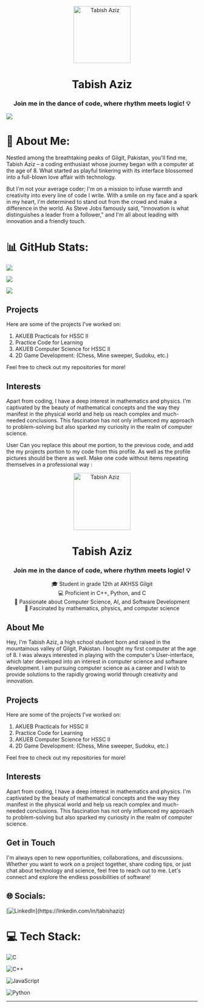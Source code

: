 <!-- Profile Picture and Introduction -->
<p align="center">
  <img src="https://upload.wikimedia.org/wikipedia/commons/thumb/a/a6/Anonymous_emblem.svg/800px-Anonymous_emblem.svg.png" alt="Tabish Aziz" width="150" height="150">
</p>
<h1 align="center">Tabish Aziz</h1>
<h3 align="center">Join me in the dance of code, where rhythm meets logic! 💡</h3>



[![](https://visitcount.itsvg.in/api?id=tabishaziz&icon=0&color=0)](https://visitcount.itsvg.in)

# 💫 About Me:
Nestled among the breathtaking peaks of Gilgit, Pakistan, you'll find me, Tabish Aziz – a coding enthusiast whose journey began with a computer at the age of 8. What started as playful tinkering with its interface blossomed into a full-blown love affair with technology.

But I'm not your average coder; I'm on a mission to infuse warmth and creativity into every line of code I write. With a smile on my face and a spark in my heart, I'm determined to stand out from the crowd and make a difference in the world. As Steve Jobs famously said, "Innovation is what distinguishes a leader from a follower," and I'm all about leading with innovation and a friendly touch.


# 📊 GitHub Stats:
![](https://github-readme-stats.vercel.app/api?username=tabishaziz&theme=dark&hide_border=true&include_all_commits=true&count_private=false)<br/>

![](https://github-readme-streak-stats.herokuapp.com/?user=tabishaziz&theme=dark&hide_border=true)<br/>

![](https://github-readme-stats.vercel.app/api/top-langs/?username=tabishaziz&theme=dark&hide_border=true&include_all_commits=true&count_private=false&layout=compact)



<!-- Projects Section -->
## Projects

Here are some of the projects I've worked on:

1. AKUEB Practicals for HSSC II
2. Practice Code for Learning
3. AKUEB Computer Science for HSSC II
4. 2D Game Development: (Chess, Mine sweeper, Sudoku, etc.)
   
Feel free to check out my repositories for more!


<!-- Interests Section -->
## Interests

Apart from coding, I have a deep interest in mathematics and physics. I'm captivated by the beauty of mathematical concepts and the way they manifest in the physical world and help us reach complex and much-needed conclusions. This fascination has not only influenced my approach to problem-solving but also sparked my curiosity in the realm of computer science.


User
Can you replace this about me portion, to the previous code, and add the my projects portion to my code from this profile. As well as the profile pictures should be there as well. Make one code without items repeating themselves in a professional way  : <!-- Profile Picture and Introduction -->
<p align="center">
  <img src="https://upload.wikimedia.org/wikipedia/commons/thumb/a/a6/Anonymous_emblem.svg/800px-Anonymous_emblem.svg.png" alt="Tabish Aziz" width="150" height="150">
</p>
<h1 align="center">Tabish Aziz</h1>
<h3 align="center">Join me in the dance of code, where rhythm meets logic! 💡</h3>

<!-- Skills and Introduction -->
<p align="center">
  🎓 Student in grade 12th at AKHSS Gilgit <br>
  💻 Proficient in C++, Python, and C <br>
  🚀 Passionate about Computer Science, AI, and Software Development <br>
  🧠 Fascinated by mathematics, physics, and computer science
</p>

<!-- About Me Section -->
## About Me

Hey, I'm Tabish Aziz, a high school student born and raised in the mountainous valley of Gilgit, Pakistan. I bought my first computer at the age of 8. I was always interested in playing with the computer's User-interface, which later developed into an interest in computer science and software development. I am pursuing computer science as a career and I wish to provide solutions to the rapidly growing world through creativity and innovation.

<!-- Projects Section -->
## Projects

Here are some of the projects I've worked on:

1. AKUEB Practicals for HSSC II
2. Practice Code for Learning
3. AKUEB Computer Science for HSSC II
4. 2D Game Development: (Chess, Mine sweeper, Sudoku, etc.)
   
Feel free to check out my repositories for more!

<!-- Interests Section -->
## Interests

Apart from coding, I have a deep interest in mathematics and physics. I'm captivated by the beauty of mathematical concepts and the way they manifest in the physical world and help us reach complex and much-needed conclusions. This fascination has not only influenced my approach to problem-solving but also sparked my curiosity in the realm of computer science.

<!-- Get in Touch Section -->
## Get in Touch

I'm always open to new opportunities, collaborations, and discussions. Whether you want to work on a project together, share coding tips, or just chat about technology and science, feel free to reach out to me. Let's connect and explore the endless possibilities of software!


## 🌐 Socials:
[![LinkedIn]([https://img.shields.io/badge/LinkedIn-%230077B5.svg?logo=linkedin&logoColor=white](https://www.google.com/url?sa=i&url=https%3A%2F%2Fcliply.co%2Fclip%2Flinkedin-icon%2F&psig=AOvVaw3k_wKteAWDpI2n5WP68w04&ust=1710588014200000&source=images&cd=vfe&opi=89978449&ved=0CBIQjRxqFwoTCLjQqYqT9oQDFQAAAAAdAAAAABAE))](https://linkedin.com/in/tabishaziz) 



# 💻 Tech Stack:
![C](https://www.google.com/url?sa=i&url=https%3A%2F%2Fcommons.wikimedia.org%2Fwiki%2FFile%3AC_Programming_Language.svg&psig=AOvVaw3znmhQC3Wmgc0v6JI8NhuN&ust=1710588061641000&source=images&cd=vfe&opi=89978449&ved=0CBMQjRxqFwoTCIDkpqKT9oQDFQAAAAAdAAAAABAQ) 

![C++]([https://img.shields.io/badge/c++-%2300599C.svg?style=for-the-badge&logo=c%2B%2B&logoColor=white](https://www.google.com/url?sa=i&url=https%3A%2F%2Fwww.pngwing.com%2Fen%2Ffree-png-nwvsu&psig=AOvVaw1Gap8-mVK3sau9ZdyxGq8b&ust=1710588118418000&source=images&cd=vfe&opi=89978449&ved=0CBMQjRxqFwoTCMCbhbyT9oQDFQAAAAAdAAAAABAE)) 

![JavaScript]([https://img.shields.io/badge/javascript-%23323330.svg?style=for-the-badge&logo=javascript&logoColor=%23F7DF1E](https://www.google.com/url?sa=i&url=https%3A%2F%2Fen.wikipedia.org%2Fwiki%2FFile%3AJavaScript-logo.png&psig=AOvVaw0cRgqk6Scam2htCqXCDVtY&ust=1710588143689000&source=images&cd=vfe&opi=89978449&ved=0CBMQjRxqFwoTCLDAjsiT9oQDFQAAAAAdAAAAABAE)https://www.google.com/url?sa=i&url=https%3A%2F%2Fen.wikipedia.org%2Fwiki%2FFile%3AJavaScript-logo.png&psig=AOvVaw0cRgqk6Scam2htCqXCDVtY&ust=1710588143689000&source=images&cd=vfe&opi=89978449&ved=0CBMQjRxqFwoTCLDAjsiT9oQDFQAAAAAdAAAAABAE) 

![Python]([https://img.shields.io/badge/python-3670A0?style=for-the-badge&logo=python&logoColor=ffdd54](https://www.google.com/url?sa=i&url=https%3A%2F%2Fwww.pngegg.com%2Fen%2Fsearch%3Fq%3Dpython%2BLogo&psig=AOvVaw1MTs-AQpyeNmUI7xaZL7ce&ust=1710588170775000&source=images&cd=vfe&opi=89978449&ved=0CBMQjRxqFwoTCPjVut6T9oQDFQAAAAAdAAAAABAE)https://www.google.com/url?sa=i&url=https%3A%2F%2Fwww.pngegg.com%2Fen%2Fsearch%3Fq%3Dpython%2BLogo&psig=AOvVaw1MTs-AQpyeNmUI7xaZL7ce&ust=1710588170775000&source=images&cd=vfe&opi=89978449&ved=0CBMQjRxqFwoTCPjVut6T9oQDFQAAAAAdAAAAABAE)

---


